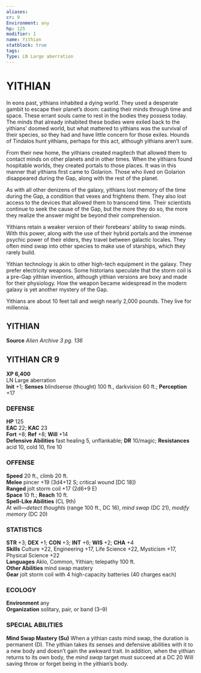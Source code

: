 ```yaml
---
aliases: 
cr: 9
Environment: any
hp: 125
modifier: 1
name: Yithian
statblock: true
tags: 
Type: LN Large aberration  
---
```

# YITHIAN
In eons past, yithians inhabited a dying world. They used a desperate gambit to escape their planet’s doom: casting their minds through time and space. These errant souls came to rest in the bodies they possess today. The minds that already inhabited these bodies were exiled back to the yithians’ doomed world, but what mattered to yithians was the survival of their species, so they had and have little concern for those exiles. Hounds of Tindalos hunt yithians, perhaps for this act, although yithians aren’t sure.

From their new home, the yithians created magitech that allowed them to contact minds on other planets and in other times. When the yithians found hospitable worlds, they created portals to those places. It was in this manner that yithians first came to Golarion. Those who lived on Golarion disappeared during the Gap, along with the rest of the planet.

As with all other denizens of the galaxy, yithians lost memory of the time during the Gap, a condition that vexes and frightens them. They also lost access to the devices that allowed them to transcend time. Their scientists continue to seek the cause of the Gap, but the more they do so, the more they realize the answer might be beyond their comprehension.

Yithians retain a weaker version of their forebears’ ability to swap minds. With this power, along with the use of their hybrid portals and the immense psychic power of their elders, they travel between galactic locales. They often mind swap into other species to make use of starships, which they rarely build.

Yithian technology is akin to other high-tech equipment in the galaxy. They prefer electricity weapons. Some historians speculate that the storm coil is a pre-Gap yithian invention, although yithian versions are boxy and made for their physiology. How the weapon became widespread in the modern galaxy is yet another mystery of the Gap.

Yithians are about 10 feet tall and weigh nearly 2,000 pounds. They live for millennia.

## YITHIAN
**Source** _Alien Archive 3 pg. 136_

## YITHIAN CR 9

**XP 6,400**  
LN Large aberration  
**Init** +1; **Senses** blindsense (thought) 100 ft., darkvision 60 ft.; **Perception** +17  

### DEFENSE

**HP** 125  
**EAC** 22; **KAC** 23  
**Fort** +8; **Ref** +8; **Will** +14  
**Defensive Abilities** fast healing 5, unflankable; **DR** 10/magic; **Resistances** acid 10, cold 10, fire 10  

### OFFENSE

**Speed** 20 ft., climb 20 ft.  
**Melee** pincer +19 (3d4+12 S; critical wound \[DC 18\])  
**Ranged** jolt storm coil +17 (2d6+9 E)  
**Space** 10 ft.; **Reach** 10 ft.  
**Spell-Like Abilities** (CL 9th)  
At will—_detect thoughts_ (range 100 ft., DC 16), _mind swap_ (DC 21), _modify memory_ (DC 20)

### STATISTICS

**STR** +3; **DEX** +1; **CON** +3; **INT** +6; **WIS** +2; **CHA** +4  
**Skills** Culture +22, Engineering +17, Life Science +22, Mysticism +17, Physical Science +22  
**Languages** Aklo, Common, Yithian; telepathy 100 ft.  
**Other Abilities** mind swap mastery  
**Gear** jolt storm coil with 4 high-capacity batteries (40 charges each)

### ECOLOGY

**Environment** any  
**Organization** solitary, pair, or band (3–9)

### SPECIAL ABILITIES

**Mind Swap Mastery (Su)** When a yithian casts mind swap, the duration is permanent (D). The yithian takes its senses and defensive abilities with it to a new body and doesn’t gain the awkward trait. In addition, when the yithian returns to its own body, the _mind swap_ target must succeed at a DC 20 Will saving throw or forget being in the yithian’s body.
